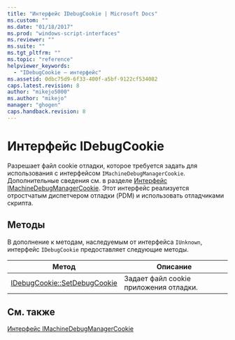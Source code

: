 ```yaml
---
title: "Интерфейс IDebugCookie | Microsoft Docs"
ms.custom: ""
ms.date: "01/18/2017"
ms.prod: "windows-script-interfaces"
ms.reviewer: ""
ms.suite: ""
ms.tgt_pltfrm: ""
ms.topic: "reference"
helpviewer_keywords: 
  - "IDebugCookie — интерфейс"
ms.assetid: 0dbc75d9-6f33-400f-a5bf-9122cf534082
caps.latest.revision: 8
author: "mikejo5000"
ms.author: "mikejo"
manager: "ghogen"
caps.handback.revision: 8
---
```

# Интерфейс IDebugCookie
Разрешает файл cookie отладки, которое требуется задать для использования с интерфейсом `IMachineDebugManagerCookie`.  Дополнительные сведения см. в разделе [Интерфейс IMachineDebugManagerCookie](../../winscript/reference/imachinedebugmanagercookie-interface.md).  Этот интерфейс реализуется отростчатым диспетчером отладки \(PDM\) и использовать отладчиками скрипта.  
  
## Методы  
 В дополнение к методам, наследуемым от интерфейса `IUnknown`, интерфейс `IDebugCookie` предоставляет следующие методы.  
  
|Метод|Описание|  
|-----------|--------------|  
|[IDebugCookie::SetDebugCookie](../../winscript/reference/idebugcookie-setdebugcookie.md)|Задает файл cookie приложения отладки.|  
  
## См. также  
 [Интерфейс IMachineDebugManagerCookie](../../winscript/reference/imachinedebugmanagercookie-interface.md)